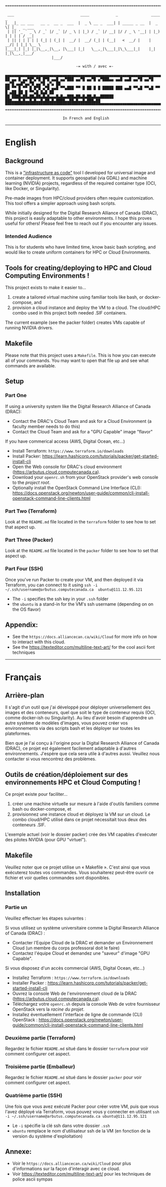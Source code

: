 ```
==========================================================================================
 
 ___                              ____            _               ____  _           
|_ _|_ __ ___   __ _  __ _  ___  |  _ \ __ _  ___| | _____ _ __  |  _ \| |_   _ ___ 
 | || '_ ` _ \ / _` |/ _` |/ _ \ | |_) / _` |/ __| |/ / _ \ '__| | |_) | | | | / __|
 | || | | | | | (_| | (_| |  __/ |  __/ (_| | (__|   <  __/ |    |  __/| | |_| \__ \
|___|_| |_| |_|\__,_|\__, |\___| |_|   \__,_|\___|_|\_\___|_|    |_|   |_|\__,_|___/
                     |___/                                                          

                                -= with / avec =-

▄▄▄▄▄▄▄▄▄▄▄▄▄▄▄▄▄▄▄▄▄▄▄▄▄▄▄▄▄▄▄▄▄▄▄▄▄▄▄▄▄▄▄▄▄▄▄▄▄▄▄▄▄▄▄▄▄▄▄▄▄▄▄▄▄▄▄▄▄▄▄▄▄▄▄▄▄▄▄▄▄▄▄▄▄▄▄▄▄▄▄▄▄
██ ▄▄ █ ▄▄▀█▀▄▀█ █▀█ ▄▄█ ▄▄▀███ ▄▄▀█ ▄▄▀█ ▄▀███▄▄ ▄▄█ ▄▄█ ▄▄▀█ ▄▄▀█ ▄▄▀█ ▄▄█▀▄▄▀█ ▄▄▀█ ▄▀▄ ██
██ ▀▀ █ ▀▀ █ █▀█ ▄▀█ ▄▄█ ▀▀▄███ ▀▀ █ ██ █ █ █████ ███ ▄▄█ ▀▀▄█ ▀▀▄█ ▀▀ █ ▄██ ██ █ ▀▀▄█ █▄█ ██
██ ████▄██▄██▄██▄█▄█▄▄▄█▄█▄▄███▄██▄█▄██▄█▄▄██████ ███▄▄▄█▄█▄▄█▄█▄▄█▄██▄█▄████▄▄██▄█▄▄█▄███▄██
▀▀▀▀▀▀▀▀▀▀▀▀▀▀▀▀▀▀▀▀▀▀▀▀▀▀▀▀▀▀▀▀▀▀▀▀▀▀▀▀▀▀▀▀▀▀▀▀▀▀▀▀▀▀▀▀▀▀▀▀▀▀▀▀▀▀▀▀▀▀▀▀▀▀▀▀▀▀▀▀▀▀▀▀▀▀▀▀▀▀▀▀▀
===============================================================================================
```
                              In French and English
___
# __English__

## Background
This is a ["infrastructure as code"](https://www.freecodecamp.org/news/infrastructure-as-code-basics/) tool I developed for universal image and container deployment. It supports geospatial (via GDAL) and machine learning (NVIDIA) projects, regardless of the required container type (OCI, like Docker, or Singularity).

Pre-made images from HPC/cloud providers often require customization. This tool offers a simpler approach using bash scripts.

While initially designed for the Digital Research Alliance of Canada (DRAC), this project is easily adaptable to other environments. I hope this proves useful for others! Please feel free to reach out if you encounter any issues.

### Intended Audience
This is for students who have limited time, know basic bash scripting, and would like to create uniform containers for HPC or Cloud Environments.

## Tools for creating/deploying to HPC and Cloud Computing Environments !

This project exists to make it easier to...
1) create a tailored virtual machine using familiar tools like bash, or docker-compose, and 
2) provision a cloud instance and deploy the VM to a cloud. The cloud/HPC combo used in this project both needed .SIF containers.

The current example (see the packer folder) creates VMs capable of running NVIDIA drivers.

## Makefile
Please note that this project uses a `Makefile`. This is how you can execute all of your commands. You may want to open that file up and see what commands are available.

## Setup

### Part One
If using a university system like the Digital Research Alliance of Canada (DRAC):
- Contact the DRAC's Cloud Team and ask for a Cloud Environment (a faculty member needs to do this)
- Contact the Cloud Team and ask for a "GPU Capable" image "flavor"

If you have commerical access (AWS, Digital Ocean, etc...)
- Install Terraform: `https://www.terraform.io/downloads`
- Install Packer: https://learn.hashicorp.com/tutorials/packer/get-started-install-cli
- Open the Web console for DRAC's cloud environment (https://arbutus.cloud.computecanada.ca).
- Download your `openrc.sh` from your OpenStack provider's web console to the <i>project root</i>.
- Optionally install the OpenStack Command Line Interface (CLI): https://docs.openstack.org/newton/user-guide/common/cli-install-openstack-command-line-clients.html

### Part Two (Terraform)

Look at the `README.md` file located in the `terraform` folder to see how to set that aspect up.

### Part Three (Packer)

Look at the `README.md` file located in the `packer` folder to see how to set that aspect up.

### Part Four (SSH)

Once you've run Packer to create your VM, and then deployed it via Terraform, you can connect to it using `ssh -i ~/.ssh/username@arbutus.computecanada.ca  ubuntu@111.12.95.121`

- The `-i` specifies the ssh key in your `.ssh` folder
- the `ubuntu` is a stand-in for the VM's ssh username (depending on on the OS flavor)

## Appendix:

- See the `https://docs.alliancecan.ca/wiki/Cloud` for more info on how to interact with this cloud.
- See the https://texteditor.com/multiline-text-art/ for the cool ascii font techniques

___
# __Français__

## Arrière-plan
Il s'agit d'un outil que j'ai développé pour déployer universellement des images et des conteneurs, quel que soit le type de conteneur requis (OCI, comme docker-ish ou Singularity). Au lieu d'avoir besoin d'apprendre un autre système de modèles d'images, vous pouvez créer vos environnements via des scripts bash et les déployer sur toutes les plateformes.

Bien que je l'ai conçu à l'origine pour la Digital Research Alliance of Canada (DRAC), ce projet est également facilement adaptable à d'autres environnements. J'espère que cela sera utile à d'autres aussi. Veuillez nous contacter si vous rencontrez des problèmes.

## Outils de création/déploiement sur des environnements HPC et Cloud Computing !

Ce projet existe pour faciliter...
1) créer une machine virtuelle sur mesure à l'aide d'outils familiers comme bash ou docker-compose, et
2) provisionnez une instance cloud et déployez la VM sur un cloud. Le combo cloud/HPC utilisé dans ce projet nécessitait tous deux des conteneurs .SIF.

L'exemple actuel (voir le dossier packer) crée des VM capables d'exécuter des pilotes NVIDIA (pour GPU "virtuel").

## Makefile
Veuillez noter que ce projet utilise un « Makefile ». C'est ainsi que vous exécuterez toutes vos commandes. Vous souhaiterez peut-être ouvrir ce fichier et voir quelles commandes sont disponibles.

## Installation

### Partie un

Veuillez effectuer les étapes suivantes :

Si vous utilisez un système universitaire comme la Digital Research Alliance of Canada (DRAC) :
- Contacter l'Equipe Cloud de la DRAC et demander un Environnement Cloud (un membre du corps professoral doit le faire)
- Contactez l'équipe Cloud et demandez une "saveur" d'image "GPU Capable".

Si vous disposez d'un accès commercial (AWS, Digital Ocean, etc...)
- Installez Terraform : `https://www.terraform.io/downloads`
- Installer Packer : https://learn.hashicorp.com/tutorials/packer/get-started-install-cli
- Ouvrez la console Web de l'environnement cloud de la DRAC (https://arbutus.cloud.computecanada.ca).
- Téléchargez votre `openrc.sh` depuis la console Web de votre fournisseur OpenStack vers la <i>racine du projet</i>.
- Installez éventuellement l'interface de ligne de commande (CLI) OpenStack : https://docs.openstack.org/newton/user-guide/common/cli-install-openstack-command-line-clients.html

### Deuxième partie (Terraform)

Regardez le fichier `README.md` situé dans le dossier `terraform` pour voir comment configurer cet aspect.

### Troisième partie (Emballeur)

Regardez le fichier `README.md` situé dans le dossier `packer` pour voir comment configurer cet aspect.

### Quatrième partie (SSH)

Une fois que vous avez exécuté Packer pour créer votre VM, puis que vous l'avez déployé via Terraform, vous pouvez vous y connecter en utilisant `ssh -i ~/.ssh/username@arbutus.computecanada.ca ubuntu@111.12.95.121`

- Le `-i` spécifie la clé ssh dans votre dossier `.ssh`
- `ubuntu` remplace le nom d'utilisateur ssh de la VM (en fonction de la version du système d'exploitation)

## Annexe:

- Voir le `https://docs.alliancecan.ca/wiki/Cloud` pour plus d'informations sur la façon d'interagir avec ce cloud.
- Voir https://texteditor.com/multiline-text-art/ pour les techniques de police ascii sympas